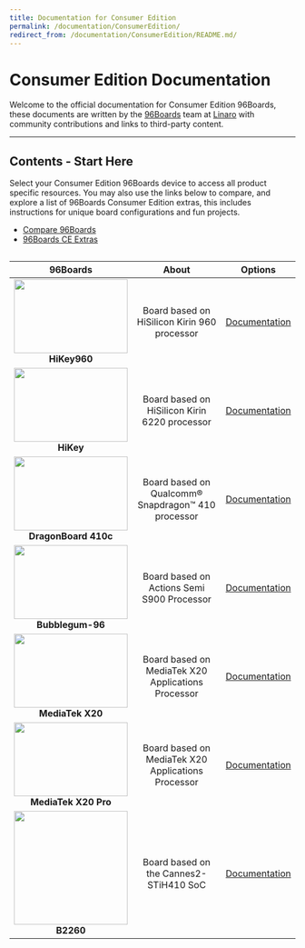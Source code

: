 ```yaml
---
title: Documentation for Consumer Edition
permalink: /documentation/ConsumerEdition/
redirect_from: /documentation/ConsumerEdition/README.md/
---
```

# Consumer Edition Documentation

Welcome to the official documentation for Consumer Edition 96Boards, these documents are written by the [96Boards](https://www.96boards.org) team at [Linaro](http://www.linaro.org) with community contributions and links to third-party content.

***

## Contents - Start Here

Select your Consumer Edition 96Boards device to access all product specific resources. You may also use the links below to compare, and explore a list of 96Boards Consumer Edition extras, this includes instructions for unique board configurations and fun projects.

- [Compare 96Boards](CE-Extras/Compare96BoardsCE.md)
- [96Boards CE Extras](CE-Extras/)
<div style="overflow-x:scroll;" markdown="1">

| 96Boards  | About | Options |
|:----:|:----:|:----:|
| <img src="https://github.com/96boards/documentation/blob/master/ConsumerEdition/HiKey960/AdditionalDocs/Images/Images_Board/Hikey960_front_SD.png?raw=true" data-canonical-src="https://github.com/96boards/documentation/blob/master/ConsumerEdition/HiKey960/AdditionalDocs/Images/Images_Board/Hikey960_front_SD.png?raw=true" width="200" height="130" /><br> **HiKey960** | Board based on HiSilicon Kirin 960 processor  | [Documentation](HiKey960/)<br> |
| <img src="https://i.imgur.com/uKfxuu5.jpg" data-canonical-src="https://i.imgur.com/uKfxuu5.jpg" width="200" height="130" /><br> **HiKey** | Board based on HiSilicon Kirin 6220 processor  | [Documentation](HiKey/)<br> |
| <img src="https://i.imgur.com/4a5GXRd.png" data-canonical-src="https://i.imgur.com/4a5GXRd.png" width="200" height="130" /><br> **DragonBoard 410c** | Board based on Qualcomm® Snapdragon™ 410 processor  | [Documentation](DragonBoard-410c/)<br>|
| <img src="https://i.imgur.com/u08Wb6U.png" data-canonical-src="https://i.imgur.com/u08Wb6U.png" width="200" height="130" /><br>**Bubblegum-96** | Board based on Actions Semi S900 Processor  | [Documentation](Bubblegum-96/)<br> |
<img src="https://i.imgur.com/ndacN8g.png" data-canonical-src="https://i.imgur.com/ndacN8g.png" width="200" height="130" /><br> **MediaTek X20** | Board based on MediaTek X20 Applications Processor  | [Documentation](MediaTekX20/)<br> |
| <img src="https://github.com/96boards/documentation/blob/master/ConsumerEdition/MediaTekX20Pro/AdditionalDocs/Images/Images_Board/MediaTek%20X20-Front-SD.jpg?raw=true" data-canonical-src="https://github.com/96boards/documentation/blob/master/ConsumerEdition/MediaTekX20Pro/AdditionalDocs/Images/Images_Board/MediaTek%20X20-Front-SD.jpg?raw=true" width="200" height="130" /><br> **MediaTek X20 Pro** | Board based on MediaTek X20 Applications Processor  | [Documentation](MediaTekX20Pro/)<br> |
| <img src="https://github.com/96boards/documentation/blob/master/ConsumerEdition/B2260/AdditionalDocs/Images/Images_Board/ST_B2260_Front_SD.png?raw=true" data-canonical-src="https://github.com/96boards/documentation/blob/master/ConsumerEdition/B2260/AdditionalDocs/Images/Images_Board/ST_B2260_Front_SD.png?raw=true" width="200" height="200" /><br> **B2260** | Board based on the Cannes2-STiH410 SoC  | [Documentation](B2260/)<br> |

</div>
